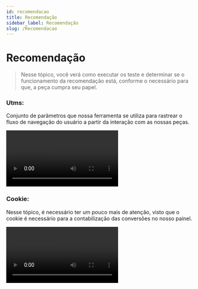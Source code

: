 ```yaml
---
id: recomendacao
title: Recomendação
sidebar_label: Recomendação
slug: /Recomendacao
---
```


# Recomendação

> Nesse tópico, você verá como executar os teste e determinar se o funcionamento da recomendação está, conforme o necessário para que, a peça cumpra seu papel. 

### Utms:
Conjunto de parâmetros que nossa ferramenta se utiliza para rastrear o fluxo de navegação do usuário a partir da  interação com as nossas peças.

<video
 class="col col--12" controls>
  <source src="../static/videos/video-12.webm" />
  Your browser does not support HTML video.
</video>

### Cookie:
Nesse tópico, é necessário ter um pouco mais de atenção, visto que o cookie é necessário para a contabilização das conversões no nosso painel.

<video
 class="col col--12" controls>
  <source src="../static/videos/video-13.webm" />
  Your browser does not support HTML video.
</video>

